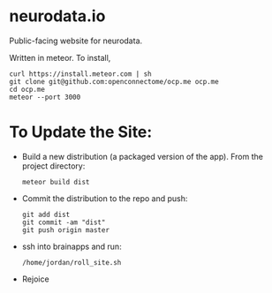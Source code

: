 neurodata.io
======

Public-facing website for neurodata.

Written in meteor. To install,

```
curl https://install.meteor.com | sh
git clone git@github.com:openconnectome/ocp.me ocp.me
cd ocp.me
meteor --port 3000
```

# To Update the Site:

- Build a new distribution (a packaged version of the app). From the project directory:
  
  ```
  meteor build dist
  ```
  
- Commit the distribution to the repo and push:

  ```
  git add dist
  git commit -am "dist"
  git push origin master
  ```
  
- ssh into brainapps and run:
 
  ```
  /home/jordan/roll_site.sh
  ```

- Rejoice

